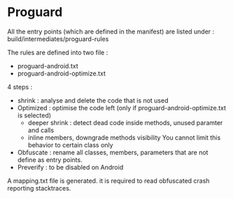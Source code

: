 # Proguard

All the entry points (which are defined in the manifest) are listed under : 
build/intermediates/proguard-rules

The rules are defined into two file : 
- proguard-android.txt
- proguard-android-optimize.txt

4 steps :
- shrink : analyse and delete the code that is not used
- Optimized : optimise the code left (only if proguard-android-optimize.txt is selected)
	- deeper shrink : detect dead code inside methods, unused paramter and calls
	- inline members, downgrade methods visibility
	You cannot limit this behavior to certain class only
- Obfuscate : rename all classes, members, parameters that are not define as entry points.
- Preverify : to be disabled on Android

A mapping.txt file is generated. it is required to read obfuscated crash reporting stacktraces.
